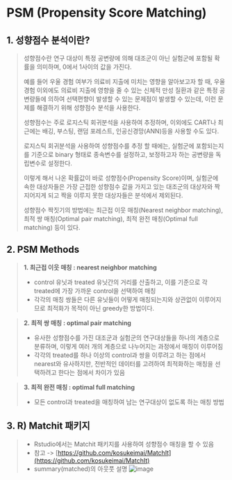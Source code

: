 # PSM (Propensity Score Matching)

## **1. 성향점수 분석이란?**
> 성향점수란 연구 대상이 특정 공변량에 의해 대조군이 아닌 실험군에 포함될 확률을 의미하며, 0에서 1사이의 값을 가진다.
> 
> 예를 들어 우울 경험 여부가 의료비 지출에 미치는 영향을 알아보고자 할 때, 우울 경험 이외에도 의료비 지출에 영향을 줄 수 있는 신체적 만성 질환과 같은 특정 공변량들에 의하여 선택편향이 발생할 수 있는 문제점이 발생할 수 있는데, 이런 문제를 해결하기 위해 성향점수 분석을 사용한다. 
> 
> 성향점수는 주로 로지스틱 회귀분석을 사용하여 추정하며, 이외에도 CART나 최근에는 배깅, 부스팅, 랜덤 포레스트, 인공신경망(ANN)등을 사용할 수도 있다.
> 
> 로지스틱 회귀분석을 사용하여 성향점수를 추정 할 때에는, 실험군에 포함되는지를 기준으로 binary 형태로 종속변수를 설정하고, 보정하고자 하는 공변량을 독립변수로 설정한다.
> 
> 이렇게 해서 나온 확률값이 바로 성향점수(Propensity Score)이며, 실험군에 속한 대상자들은 가장 근접한 성향점수 값을 가지고 있는 대조군의 대상자와 짝지어지게 되고 짝을 이루지 못한 대상자들은 분석에서 제외된다.
> 
> 성향점수 짝짓기의 방법에는 최근접 이웃 매칭(Nearest neighbor matching), 최적 쌍 매칭(Optimal pair matching), 최적 완전 매칭(Optimal full matching) 등이 있다. 

## **2. PSM Methods**
> **1. 최근접 이웃 매칭 : nearest neighbor matching**
> - control 유닛과 treated 유닛간의 거리를 산출하고, 이를 기준으로 각 treated에 가장 가까운 control을 선택하여 매칭
> - 각각의 매칭 쌍들은 다른 유닛들이 어떻게 매칭되는지와 상관없이 이루어지므로 최적화가 목적이 아닌 greedy한 방법이다.

> **2. 최적 쌍 매칭 : optimal pair matching**
> - 유사한 성향점수를 가진 대조군과 실험군의 연구대상들을 하나의 계층으로 분류하며, 이렇게 여러 개의 계층으로 나누어지는 과정에서 매칭이 이루어짐
> - 각각의 treated를 하나 이상의 control과 쌍을 이루려고 하는 점에서 nearest와 유사하지만, 전반적인 데이터를 고려하여 최적화하는 매칭을 선택하려고 한다는 점에서 차이가 있음

> **3. 최적 완전 매칭 : optimal full matching**
> - 모든 control과 treated을 매칭하여 남는 연구대상이 없도록 하는 매칭 방법

## **3. R) Matchit 패키지**
> - Rstudio에서는 Matchit 패키지를 사용하여 성향점수 매칭을 할 수 있음
> - 참고 -> [https://github.com/kosukeimai/MatchIt](https://github.com/kosukeimai/MatchIt)
> - summary(matched)의 아웃풋 설명 
> ![image](https://user-images.githubusercontent.com/92166406/230107735-640fa86c-4cf7-40fa-8b76-ebaa533f7f81.png)
